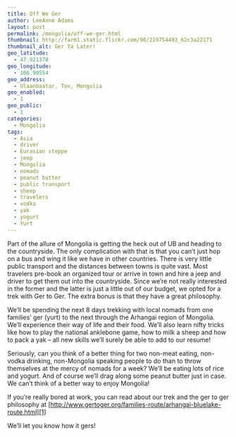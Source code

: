 ```yaml
---
title: Off We Ger
author: LeeAnne Adams
layout: post
permalink: /mongolia/off-we-ger.html
thumbnail: http://farm1.static.flickr.com/90/219754493_62c3a22171
thumbnail_alt: Ger Ya Later!
geo_latitude:
  - 47.921378
geo_longitude:
  - 106.90554
geo_address:
  - Ulaanbaatar, Tov, Mongolia
geo_enabled:
  - 1
geo_public:
  - 1
categories:
  - Mongolia
tags:
  - Asia
  - driver
  - Eurasian steppe
  - jeep
  - Mongolia
  - nomads
  - peanut butter
  - public transport
  - sheep
  - travelers
  - vodka
  - yak
  - yogurt
  - Yurt
---
```

Part of the allure of Mongolia is getting the heck out of UB and heading to the countryside. The only complication with that is that you can&#8217;t just hop on a bus and wing it like we have in other countries. There is very little public transport and the distances between towns is quite vast. Most travelers pre-book an organized tour or arrive in town and hire a jeep and driver to get them out into the countryside. Since we&#8217;re not really interested in the former and the latter is just a little out of our budget, we opted for a trek with Ger to Ger. The extra bonus is that they have a great philosophy.

We&#8217;ll be spending the next 8 days trekking with local nomads from one families&#8217; ger (yurt) to the next through the Arhangai region of Mongolia. We&#8217;ll experience their way of life and their food. We&#8217;ll also learn nifty tricks like how to play the national anklebone game, how to milk a sheep and how to pack a yak &#8211; all new skills we&#8217;ll surely be able to add to our resume!

Seriously, can you think of a better thing for two non-meat eating, non-vodka drinking, non-Mongolia speaking people to do than to throw themselves at the mercy of nomads for a week? We&#8217;ll be eating lots of rice and yogurt. And of course we&#8217;ll drag along some peanut butter just in case. We can&#8217;t think of a better way to enjoy Mongolia!

If you&#8217;re really bored at work, you can read about our trek and the ger to ger philosophy at [http://www.gertoger.org/families-route/arhangai-bluelake-route.html][1]

We&#8217;ll let you know how it gers!

 [1]: http://www.gertoger.org/
